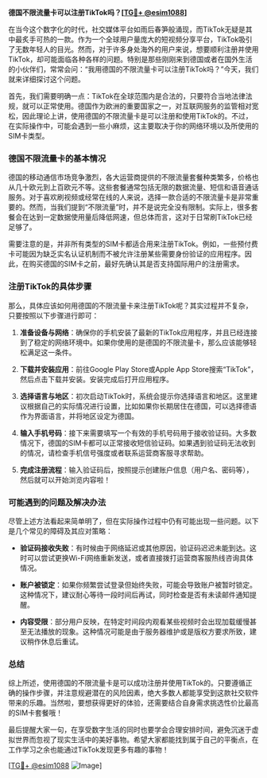 **德国不限流量卡可以注册TikTok吗？[[TG💪+ @esim1088](https://t.me/s/esim1088)]**

在当今这个数字化的时代，社交媒体平台如雨后春笋般涌现，而TikTok无疑是其中最炙手可热的一款。作为一个全球用户量庞大的短视频分享平台，TikTok吸引了无数年轻人的目光。然而，对于许多身处海外的用户来说，想要顺利注册并使用TikTok，却可能面临各种各样的问题。特别是那些刚刚来到德国或者在国外生活的小伙伴们，常常会问：“我用德国的不限流量卡可以注册TikTok吗？”今天，我们就来详细探讨这个问题。

首先，我们需要明确一点：TikTok在全球范围内是合法的，只要符合当地法律法规，就可以正常使用。德国作为欧洲的重要国家之一，对互联网服务的监管相对宽松，因此理论上讲，使用德国的不限流量卡是可以注册和使用TikTok的。不过，在实际操作中，可能会遇到一些小麻烦，这主要取决于你的网络环境以及所使用的SIM卡类型。

### 德国不限流量卡的基本情况

德国的移动通信市场竞争激烈，各大运营商提供的不限流量套餐种类繁多，价格也从几十欧元到上百欧元不等。这些套餐通常包括无限的数据流量、短信和语音通话服务。对于喜欢刷视频或经常在线的人来说，选择一款合适的不限流量卡是非常重要的。然而，当我们提到“不限流量”时，并不是说完全没有限制。实际上，很多套餐会在达到一定数据使用量后降低网速，但总体而言，这对于日常刷TikTok已经足够了。

需要注意的是，并非所有类型的SIM卡都适合用来注册TikTok。例如，一些预付费卡可能因为缺乏实名认证机制而不被允许注册某些需要身份验证的应用程序。因此，在购买德国的SIM卡之前，最好先确认其是否支持国际用户的注册需求。

### 注册TikTok的具体步骤

那么，具体应该如何用德国的不限流量卡来注册TikTok呢？其实过程并不复杂，只要按照以下步骤进行即可：

1. **准备设备与网络**：确保你的手机安装了最新的TikTok应用程序，并且已经连接到了稳定的网络环境中。如果你使用的是德国的不限流量卡，那么应该能够轻松满足这一条件。
   
2. **下载并安装应用**：前往Google Play Store或Apple App Store搜索“TikTok”，然后点击下载并安装。安装完成后打开应用程序。

3. **选择语言与地区**：初次启动TikTok时，系统会提示你选择语言和地区。这里建议根据自己的实际情况进行设置，比如如果你长期居住在德国，可以选择德语作为界面语言，并将地区设定为德国。

4. **输入手机号码**：接下来需要填写一个有效的手机号码用于接收验证码。大多数情况下，德国的SIM卡都可以正常接收短信验证码。如果遇到验证码无法收到的情况，请检查手机信号强度或者联系运营商客服寻求帮助。

5. **完成注册流程**：输入验证码后，按照提示创建账户信息（用户名、密码等），然后就可以开始浏览内容啦！

### 可能遇到的问题及解决办法

尽管上述方法看起来简单明了，但在实际操作过程中仍有可能出现一些问题。以下是几个常见的障碍及其应对策略：

- **验证码接收失败**：有时候由于网络延迟或其他原因，验证码迟迟未能到达。这时可以尝试更换Wi-Fi网络重新发送，或者直接拨打运营商客服热线咨询具体情况。
  
- **账户被锁定**：如果你频繁尝试登录但始终失败，可能会导致账户被暂时锁定。这种情况下，建议耐心等待一段时间后再试，同时检查是否有未读邮件通知提醒。

- **内容受限**：部分用户反映，在特定时间段内观看某些视频时会出现加载缓慢甚至无法播放的现象。这种情况可能是由于服务器维护或是版权方要求所致，建议稍作休息后重试。

### 总结

综上所述，使用德国的不限流量卡是可以成功注册并使用TikTok的。只要遵循正确的操作步骤，并注意规避潜在的风险因素，绝大多数人都能享受到这款社交软件带来的乐趣。当然啦，要想获得更好的体验，还需要结合自身需求挑选性价比最高的SIM卡套餐哦！

最后提醒大家一句，在享受数字生活的同时也要学会合理安排时间，避免沉迷于虚拟世界而忽视了现实生活中的美好事物。希望大家都能找到属于自己的平衡点，在工作学习之余也能通过TikTok发现更多有趣的事物！

[[TG💪+ @esim1088](https://t.me/s/esim1088) ![Image](https://i.postimg.cc/4NQfJmqS/Snipaste-2025-05-13-00-14-12.png)]